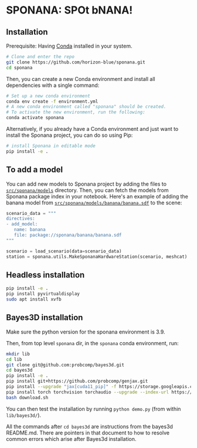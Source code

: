 # SPONANA: SPOt bNANA!

## Installation

Prerequisite: Having [Conda](https://docs.conda.io/projects/miniconda/en/latest/) installed in your system. 

```bash
# Clone and enter the repo
git clone https://github.com/horizon-blue/sponana.git
cd sponana
```

Then, you can create a new Conda environment and install all dependencies with a single command:

```bash
# Set up a new conda environment
conda env create -f environment.yml
# A new conda environment called "sponana" should be created.
# To activate the new environment, run the following:
conda activate sponana
```

Alternatively, if you already have a Conda environment and just want to install the Sponana project, you can do so using Pip:

```bash
# install Sponana in editable mode
pip install -e .
```

## To add a model

You can add new models to Sponana project by adding the files to [`src/sponana/models`](src/sponana/models) directory. Then, you can fetch the models from Sponana package index in your notebook. Here's an example of adding the banana model from [`src/sponana/models/banana/banana.sdf`](src/sponana/models/banana/banana.sdf) to the scene:

 ```python
scenario_data = """
directives:
- add_model:
    name: banana
    file: package://sponana/banana/banana.sdf
"""

scenario = load_scenario(data=scenario_data)
station = sponana.utils.MakeSponanaHardwareStation(scenario, meshcat)
 ```

## Headless installation
```bash
pip install -e .
pip install pyvirtualdisplay
sudo apt install xvfb
```

## Bayes3D installation
Make sure the python version for the sponana environment is 3.9.

Then, from top level `sponana` dir, in the `sponana` conda environment, run:
```bash
mkdir lib
cd lib
git clone git@github.com:probcomp/bayes3d.git
cd bayes3d
pip install -e .
pip install git+https://github.com/probcomp/genjax.git
pip install --upgrade "jax[cuda11_pip]" -f https://storage.googleapis.com/jax-releases/jax_cuda_releases.html
pip install torch torchvision torchaudio --upgrade --index-url https://download.pytorch.org/whl/cu118
bash download.sh
```
You can then test the installation by running `python demo.py` (from within `lib/bayes3d/`).

All the commands after `cd bayes3d` are instructions from the bayes3d README.md.  There are pointers in that document to how to resolve common errors which arise after Bayes3d installation.
